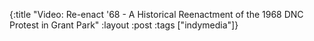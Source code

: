 {:title "Video: Re-enact '68 - A Historical Reenactment of the 1968 DNC Protest in Grant Park"
:layout :post
:tags  ["indymedia"]}

<object width="425" height="344"><param name="movie" value="http://www.youtube.com/v/6Rh8MWEqNI0&hl=en&fs=1"></param><param name="allowFullScreen" value="true"></param><param name="allowscriptaccess" value="always"></param><embed src="http://www.youtube.com/v/6Rh8MWEqNI0&hl=en&fs=1" type="application/x-shockwave-flash" allowscriptaccess="always" allowfullscreen="true" width="425" height="344"></embed></object> 